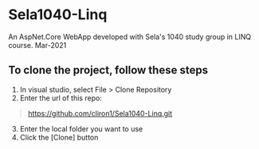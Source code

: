 # Sela1040-Linq
An AspNet.Core WebApp developed with Sela's 1040 study group in LINQ course. Mar-2021

## To clone the project, follow these steps
1. In visual studio, select File > Clone Repository
2. Enter the url of this repo: 
> https://github.com/cliron1/Sela1040-Linq.git
3. Enter the local folder you want to use
4. Click the [Clone] button
